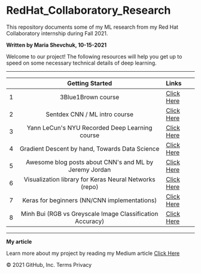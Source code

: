# RedHat_Collaboratory_Research
This repository documents some of my ML research from my Red Hat Collaboratory internship during Fall 2021.  

**Written by Maria Shevchuk, 10-15-2021**

Welcome to our project! The following resources will help you get up to
speed on some necessary technical details of deep learning. 

---


|  | **Getting Started**                                                       |                                     Links                                              |
|-:|:-------------------------------------------------------------------:|:---------------------------------------------------------------------------------------------|
| 1| 3Blue1Brown course                                                  | [Click Here](https://www.sciencedirect.com/topics/engineering/convolutional-neural-network)  |
| 2| Sentdex CNN / ML intro course                                       | [Click Here](https://www.youtube.com/playlist?list=PLQVvvaa0QuDdeMyHEYc0gxFpYwHY2Qfdh)       |
| 3| Yann LeCun's NYU Recorded Deep Learning course                      | [Click Here](https://cds.nyu.edu/deep-learning/)                                             |
| 4| Gradient Descent by hand, Towards Data Science                      | [Click Here](https://towardsdatascience.com/calculating-gradient-descent-manually-6d9bee09aa0b)|                                             |
| 5| Awesome blog posts about CNN's and ML by Jeremy Jordan              | [Click Here](https://www.jeremyjordan.me/author/jeremy/)                                     |
| 6| Visualization library for Keras Neural Networks (repo)              | [Click Here](https://github.com/gallettilance/kviz)                                          |
| 7| Keras for beginners (NN/CNN implementations)                        | [Click Here](https://victorzhou.com/series/keras-for-beginners/)                             |
| 8| Minh Bui (RGB vs Greyscale Image Classification Accuracy)           | [Click Here](https://ieeexplore.ieee.org/stamp/stamp.jsp?tp=&arnumber=7562656)                             |


--- 

**My article**    

Learn more about my project by reading my Medium article [Click Here](https://medium.com/@maria410/color-as-a-factor-of-network-accuracy-part-i-60242f4d9f46)


© 2021 GitHub, Inc.
Terms
Privacy
